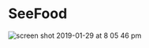 # SeeFood

![screen shot 2019-01-29 at 8 05 46 pm](https://user-images.githubusercontent.com/33695899/51953258-5455ff00-2401-11e9-87a1-964999b2ff2c.png)
